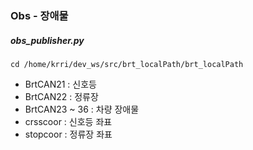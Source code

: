 ### Obs - 장애물

##### obs_publisher.py

```
cd /home/krri/dev_ws/src/brt_localPath/brt_localPath
```

* BrtCAN21 : 신호등
* BrtCAN22 : 정류장
* BrtCAN23 ~ 36 : 차량 장애물
* crsscoor : 신호등 좌표
* stopcoor : 정류장 좌표
